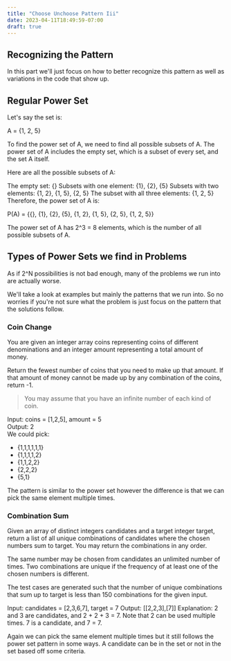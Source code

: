 ```yaml
---
title: "Choose Unchoose Pattern Iii"
date: 2023-04-11T18:49:59-07:00
draft: true
---
```


## Recognizing the Pattern
In this part we'll just focus on how to better recognize this pattern as well as variations in the code that show up.

## Regular Power Set 
Let's say the set is:

A = {1, 2, 5}

To find the power set of A, we need to find all possible subsets of A. The power set of A includes the empty set, which is a subset of every set, and the set A itself.

Here are all the possible subsets of A:

The empty set: {}
Subsets with one element: {1}, {2}, {5}
Subsets with two elements: {1, 2}, {1, 5}, {2, 5}
The subset with all three elements: {1, 2, 5}
Therefore, the power set of A is:

P(A) = {{}, {1}, {2}, {5}, {1, 2}, {1, 5}, {2, 5}, {1, 2, 5}}

The power set of A has 2^3 = 8 elements, which is the number of all possible subsets of A.

## Types of Power Sets we find in Problems
As if 2^N possibilities is not bad enough, many of the problems we run into are actually worse.

We'll take a look at examples but mainly the patterns that we run into. So no worries if you're not sure what the problem is 
just focus on the pattern that the solutions follow.

### Coin Change
You are given an integer array coins representing coins of different denominations and an integer amount representing a total amount of money.

Return the fewest number of coins that you need to make up that amount. If that amount of money cannot be made up by any combination of the coins, return -1.

> You may assume that you have an infinite number of each kind of coin.

Input: coins = [1,2,5], amount = 5\
Output: 2\
We could pick: 
- {1,1,1,1,1,1}
- {1,1,1,1,2}
- {1,1,2,2}
- {2,2,2}
- {5,1}

The pattern is similar to the power set however the difference is that we can pick the same element multiple times.


### Combination Sum
Given an array of distinct integers candidates and a target integer target, return a list of all unique combinations of candidates where the chosen numbers sum to target. You may return the combinations in any order.

The same number may be chosen from candidates an unlimited number of times. Two combinations are unique if the 
frequency
 of at least one of the chosen numbers is different.

The test cases are generated such that the number of unique combinations that sum up to target is less than 150 combinations for the given input.

Input: candidates = [2,3,6,7], target = 7
Output: [[2,2,3],[7]]
Explanation:
2 and 3 are candidates, and 2 + 2 + 3 = 7. Note that 2 can be used multiple times.
7 is a candidate, and 7 = 7.

Again we can pick the same element multiple times but it still follows the power set pattern in some ways. A candidate can be 
in the set or not in the set based off some criteria.

